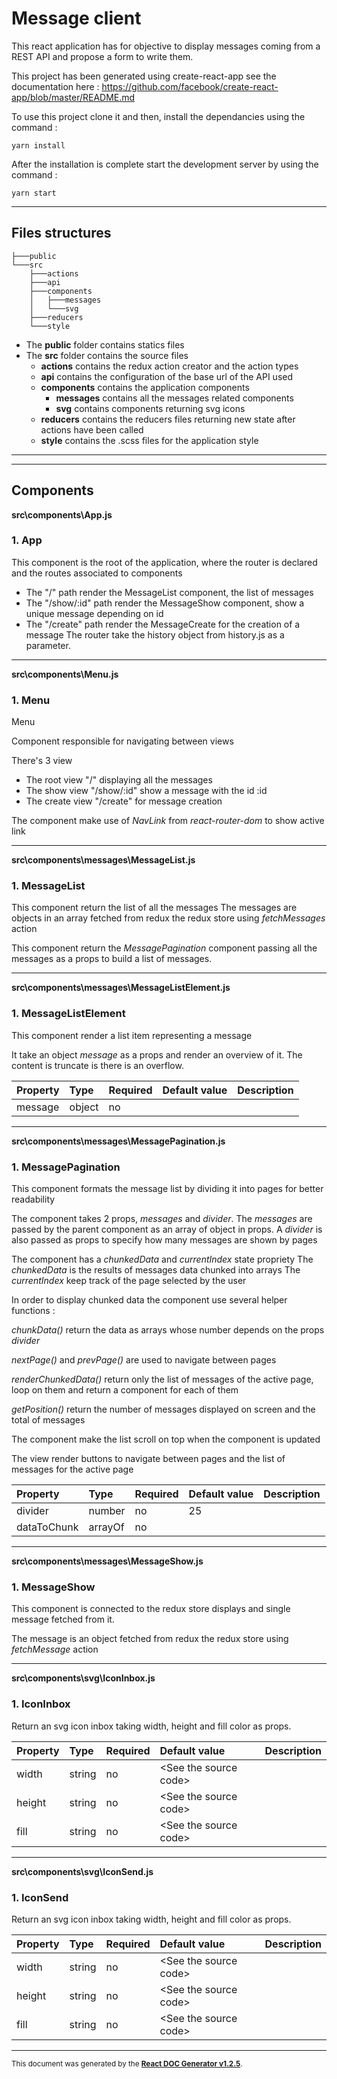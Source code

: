 ##

# Message client

This react application has for objective to display messages coming from a REST API and propose a form to write them.

This project has been generated using create-react-app see the documentation here :
https://github.com/facebook/create-react-app/blob/master/README.md

To use this project clone it and then, install the dependancies using the command :

```
yarn install
```

After the installation is complete start the development server by using the command :

```
yarn start
```

---

## Files structures

```
├───public
└───src
    ├───actions
    ├───api
    ├───components
    │   ├───messages
    │   └───svg
    ├───reducers
    └───style

```

- The **public** folder contains statics files
- The **src** folder contains the source files
  - **actions** contains the redux action creator and the action types
  - **api** contains the configuration of the base url of the API used
  - **components** contains the application components
    - **messages** contains all the messages related components
    - **svg** contains components returning svg icons
  - **reducers** contains the reducers files returning new state after actions have been called
  - **style** contains the .scss files for the application style

---

---

## Components

**src\components\App.js**

### 1. App

This component is the root of the application, where the router is declared and the routes associated to components

- The "/" path render the MessageList component, the list of messages
- The "/show/:id" path render the MessageShow component, show a unique message depending on id
- The "/create" path render the MessageCreate for the creation of a message
  The router take the history object from history.js as a parameter.

---

**src\components\Menu.js**

### 1. Menu

Menu

Component responsible for navigating between views

There's 3 view

- The root view "/" displaying all the messages
- The show view "/show/:id" show a message with the id :id
- The create view "/create" for message creation

The component make use of _NavLink_ from _react-router-dom_ to show active link

---

**src\components\messages\MessageList.js**

### 1. MessageList

This component return the list of all the messages
The messages are objects in an array fetched from redux the redux store using _fetchMessages_ action

This component return the _MessagePagination_ component passing all the messages as a props to build a list of messages.

---

**src\components\messages\MessageListElement.js**

### 1. MessageListElement

This component render a list item representing a message

It take an object _message_ as a props and render an overview of it.
The content is truncate is there is an overflow.

| Property | Type   | Required | Default value | Description |
| :------- | :----- | :------- | :------------ | :---------- |
| message  | object | no       |               |

---

**src\components\messages\MessagePagination.js**

### 1. MessagePagination

This component formats the message list by dividing it into pages for better readability

The component takes 2 props, _messages_ and _divider_.
The _messages_ are passed by the parent component as an array of object in props.
A _divider_ is also passed as props to specify how many messages are shown by pages

The component has a _chunkedData_ and _currentIndex_ state propriety
The _chunkedData_ is the results of messages data chunked into arrays
The _currentIndex_ keep track of the page selected by the user

In order to display chunked data the component use several helper functions :

_chunkData()_ return the data as arrays whose number depends on the props _divider_

_nextPage()_ and _prevPage()_ are used to navigate between pages

_renderChunkedData()_ return only the list of messages of the active page, loop on them and return a component for each of them

_getPosition()_ return the number of messages displayed on screen and the total of messages

The component make the list scroll on top when the component is updated

The view render buttons to navigate between pages and the list of messages for the active page

| Property    | Type    | Required | Default value | Description |
| :---------- | :------ | :------- | :------------ | :---------- |
| divider     | number  | no       | 25            |
| dataToChunk | arrayOf | no       |               |

---

**src\components\messages\MessageShow.js**

### 1. MessageShow

This component is connected to the redux store displays and single message fetched from it.

The message is an object fetched from redux the redux store using _fetchMessage_ action

---

**src\components\svg\IconInbox.js**

### 1. IconInbox

Return an svg icon inbox taking width, height and fill color as props.

| Property | Type   | Required | Default value               | Description |
| :------- | :----- | :------- | :-------------------------- | :---------- |
| width    | string | no       | &lt;See the source code&gt; |
| height   | string | no       | &lt;See the source code&gt; |
| fill     | string | no       | &lt;See the source code&gt; |

---

**src\components\svg\IconSend.js**

### 1. IconSend

Return an svg icon inbox taking width, height and fill color as props.

| Property | Type   | Required | Default value               | Description |
| :------- | :----- | :------- | :-------------------------- | :---------- |
| width    | string | no       | &lt;See the source code&gt; |
| height   | string | no       | &lt;See the source code&gt; |
| fill     | string | no       | &lt;See the source code&gt; |

---

<sub>This document was generated by the <a href="https://github.com/marborkowski/react-doc-generator" target="_blank">**React DOC Generator v1.2.5**</a>.</sub>

